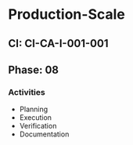 # Production-Scale

## CI: CI-CA-I-001-001
## Phase: 08

### Activities
- Planning
- Execution
- Verification
- Documentation
